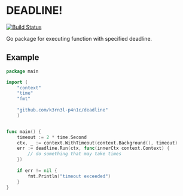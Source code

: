 # DEADLINE!

[![Build Status](https://travis-ci.org/k3rn3l-p4n1c/deadline.svg?branch=master)](https://travis-ci.org/k3rn3l-p4n1c/deadline)

Go package for executing function with specified deadline.


## Example

```go
package main

import (
	"context"
	"time"
	"fmt"
	
	"github.com/k3rn3l-p4n1c/deadline"
	)


func main() {
	timeout := 2 * time.Second
	ctx, _ := context.WithTimeout(context.Background(), timeout)
	err := deadline.Run(ctx, func(innerCtx context.Context) {
	    // do something that may take times
	})
	
	if err != nil {
		fmt.Println("timeout exceeded")
	}
}
```
